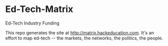 Ed-Tech-Matrix
==============

Ed-Tech Industry Funding

This repo generates the site at http://matrix.hackeducation.com. It's an effort to map ed-tech -- the markets, the networks, the politics, the people.
